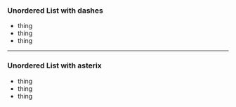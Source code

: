<!-- unordered lists -->

### Unordered List with dashes

- thing
- thing
- thing

---

### Unordered List with asterix

* thing
* thing
* thing

